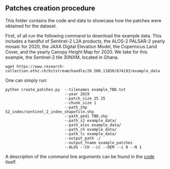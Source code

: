 ## Patches creation procedure

This folder contains the code and data to showcase how the patches were obtained for the dataset. 

First, of all run the following command to download the example data. This includes a handful of Sentinel-2 L2A products, the ALOS-2 PALSAR-2 yearly mosaic for 2020, the JAXA Digital Elevation Model, the Copernicus Land Cover, and the yearly Canopy Height Map for 2020. We take for this example, the Sentinel-2 tile 30NXM, located in Ghana.
```
wget https://www.research-collection.ethz.ch/bitstream/handle/20.500.11850/674193/example_data
```


One can simply run:
```
python create_patches.py  --tilenames example_TBD.txt
                          --year 2019
                          --patch_size 25 25
                          --chunk_size 1
                          --path_shp S2_index/sentinel_2_index_shapefile.shp
                          --path_gedi TBD.shp
                          --path_s2 example_data/
                          --path_alos example_data/
                          --path_ch example_data/
                          --path_lc example_data/
                          --output_path ./
                          --output_fname example_patches
                          --ALOS --CH --LC --DEM --i 0 --N 1
```

A description of the command line arguments can be found in the [code](https://github.com/ghjuliasialelli/AGBD/blob/main/Data/create_patches.py) itself.

